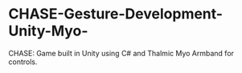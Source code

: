 # CHASE-Gesture-Development-Unity-Myo-
CHASE: Game built in Unity using C# and Thalmic Myo Armband for controls.
